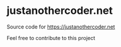 # justanothercoder.net
Source code for https://justanothercoder.net

Feel free to contribute to this project
